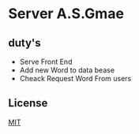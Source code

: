 # Server A.S.Gmae


## duty's
-  Serve Front End
- Add new Word to data bease
- Cheack Request Word From users

## License
[MIT](https://choosealicense.com/licenses/mit/)